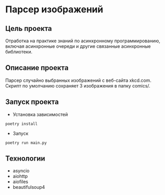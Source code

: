 # Парсер изображений

## Цель проекта
Отработка на практике знаний по асинхронному программированию, включая асинхронные очереди и другие связанные асинхронные библиотеки.

## Описание проекта
Парсер случайно выбранных изображений с веб-сайта xkcd.com. Скрипт по умолчанию сохраняет 3 изображения в папку comics/.
## Запуск проекта
- Установка зависимостей
```
poetry install
```
- Запуск
```
poetry run main.py
```
## Технологии
- asyncio
- aiohttp
- aiofiles
- beautifulsoup4
